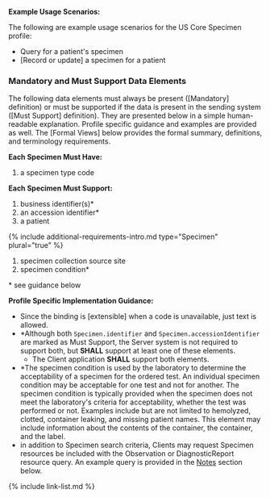 **Example Usage Scenarios:**

The following are example usage scenarios for the US Core Specimen profile:

-  Query for a patient's specimen
-  [Record or update] a specimen for a patient

### Mandatory and Must Support Data Elements

The following data elements must always be present ([Mandatory] definition) or must be supported if the data is present in the sending system ([Must Support] definition). They are presented below in a simple human-readable explanation. Profile specific guidance and examples are provided as well. The [Formal Views] below provides the formal summary, definitions, and terminology requirements.  

**Each Specimen Must Have:**

1. a specimen <span class="bg-success" markdown="1">type</span><!-- new-content --> code

  **Each Specimen Must Support:**

1. business identifier(s)*
2. an accession identifier*
3. a patient

{% include additional-requirements-intro.md type="Specimen" plural="true" %}

1. specimen collection source site
2. specimen condition*

\* see guidance below

**Profile Specific Implementation Guidance:**

*  Since the binding is [extensible] when a code is unavailable, just text is allowed.
*  \*Although both `Specimen.identifier` and `Specimen.accessionIdentifier` are marked as Must Support, the Server system is not required to support both, but **SHALL** support at least one of these elements.
    * The Client application **SHALL** support both elements.
*  \*The specimen condition is used by the laboratory to determine the acceptability of a specimen for the ordered test. An individual specimen condition may be acceptable for one test and not for another. The specimen condition is typically provided when the specimen does not meet the laboratory's criteria for acceptability, whether the test was performed or not. Examples include but are not limited to hemolyzed, clotted, container leaking, and missing patient names. This element may include information about the contents of the container, the container, and the label.
*  in addition to Specimen search criteria, Clients may request Specimen resources be included with the Observation or DiagnosticReport resource query. An example query is provided in the [Notes](#notes) section below.

{% include link-list.md %}
